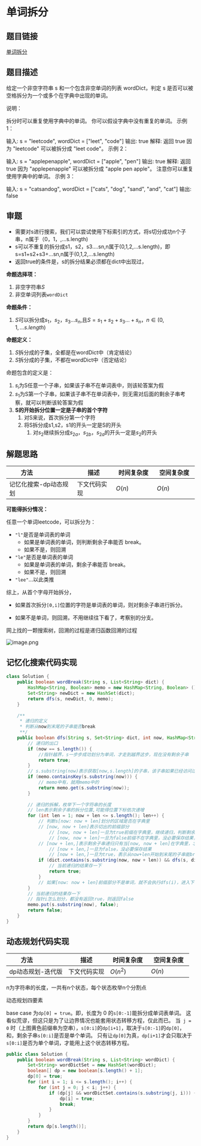 
#  单词拆分

## 题目链接

[单词拆分](https://leetcode-cn.com/problems/word-break/)

## 题目描述

给定一个非空字符串 s 和一个包含非空单词的列表 wordDict，判定 s 是否可以被空格拆分为一个或多个在字典中出现的单词。

说明：

拆分时可以重复使用字典中的单词。
你可以假设字典中没有重复的单词。
示例 1：

输入: s = "leetcode", wordDict = ["leet", "code"]
输出: true
解释: 返回 true 因为 "leetcode" 可以被拆分成 "leet code"。
示例 2：

输入: s = "applepenapple", wordDict = ["apple", "pen"]
输出: true
解释: 返回 true 因为 "applepenapple" 可以被拆分成 "apple pen apple"。
     注意你可以重复使用字典中的单词。
示例 3：

输入: s = "catsandog", wordDict = ["cats", "dog", "sand", "and", "cat"]
输出: false

## 审题
- 需要对s进行搜索，我们可以尝试使用下标索引的方式，将s切分成功n个子串，n属于（0，1，,...s.length)
- s可以不重复的拆分成s1，s2，s3....sn,n属于(0,1,2,...s.length)，即s=s1+s2+s3+...sn,n属于(0,1,2,...s.length)
- 返回true的条件是，s的拆分结果必须都在dict中出现过，

**命题选择项：**

1. 非空字符串$S$
2. 非空单词列表`wordDict`

**命题条件：**

1. $S$可以拆分成$s_1，s_2，s_3...s_n$,且$S=s_1+s_2+s_3...+s_n$，$n \in(0,1,...s.length)$

**命题定义：**

1. $S$拆分成的子集，全都是在wordDict中（肯定结论）
2. $S$拆分成的子集，不都在wordDict中（否定结论）

命题包含的定义是：

1. $s_i$为S任意一个子串，如果该子串不在单词表中，则该轮答案为假
2. $s_1$为S第一个子串，如果该子串不在单词表中，则无需对后面的剩余子串考察，就可以判断该轮答案为假
3. **S的开始拆分位置一定是子串的首个字符**
   1. 对S来说，首次拆分第一个字符
   2. 将S拆分成s1,s2，s1的开头一定是S的开头
      1. 对$s_2$继续拆分成$s_{2a}$，$s_{2b}$，$s_{2a}$的开头一定是$s_2$的开头



## 解题思路



| <div style="width:70pt">方法</div>  |描述 |<div style="width:70pt">时间复杂度</div> |<div style="width:70pt">空间复杂度</div>|
|---|---|---|---|
|  记忆化搜索-dp动态规划 | 下文代码实现  | $O(n)$|$O(n)$|

**可能得拆分情况：**

任意一个单词leetcode，可以拆分为：

- `"l"`是否是单词表的单词
  - 如果是单词表的单词，则判断剩余子串能否 break。
  - 如果不是，则回溯
- `"le"`是否是单词表的单词
  - 如果是单词表的单词，剩余子串能否 break。
  - 如果不是，则回溯
- `"lee"`...以此类推

综上，从首个字母开始拆分，

- 如果首次拆分`[0,i]`位置的字符是单词表的单词，则对剩余子串进行拆分。

- 如果不是单词，则回溯，不用继续往下看了，考察别的分支。



网上找的一颗搜索树，回溯的过程是递归函数回溯的过程

![image.png](http://cdn.yangchaofan.cn/typora/78fd09b2deabeae972809c2795ddb8be96720b8e62377cf01b7f70e7fb3dbf8c-image.png)



## 记忆化搜索代码实现

```java
class Solution {
    public boolean wordBreak(String s, List<String> dict) {
        HashMap<String, Boolean> memo = new HashMap<String, Boolean> ();
        Set<String> newDict = new HashSet(dict);
        return dfs(s, newDict, 0, memo); 
    }
    
    /**
     * 递归的定义
     * 判断从now到末尾的子串能否break
     **/
    public boolean dfs(String s, Set<String> dict, int now, HashMap<String, Boolean> memo) {
        // 递归的出口
        if (now == s.length()) {
            //指针越界，s一步步成功划分为单词，才走到越界这步，现在没有剩余子串
            return true;
        }
        // s.substring(now)表示获取[now,s.length]的子串，该子串如果已经访问过，就返回该结果
        if (memo.containsKey(s.substring(now))) {
            // memo中有，就用memo中的
            return memo.get(s.substring(now));
        }
        
        // 递归的拆解，枚举下一个字符串的长度
        // len表示剩余子串的拆分位置,可能得位置下标依次递增
        for (int len = 1; now + len <= s.length(); len++) {
            // 判断s[now: now + len]划分的区域是否在字典里
            // [now, now + len]表示切出的前缀部分
            	// [now, now + len]一旦为true前缀在字典里，继续递归，判断剩余子串
           		// [now, now + len]一旦为false前缀不在字典里，没必要保存结果，也没必要继续递归
            // [now + len,]表示剩余子串递归只有当[now, now + len]在字典里，才会判断剩余子串是否在字典里
                // [now + len,]一旦为false，没必要保存结果
                // [now + len,]一旦为true，表示从now+len开始到末尾的子串能break
            if (dict.contains(s.substring(now, now + len)) && dfs(s, dict, now + len, memo)) {
                // 当前递归的结果存一下
                return true;
            }
            // 如果[now: now + len]前缀部分不是单词，就不会执行dfs(i)，进入下一轮迭代
        }
        // 当前递归的结果存一下
        // 指针i怎么划分，都没有返回true，则返回false
        memo.put(s.substring(now), false);
        return false;
    }
}

```

## 动态规划代码实现

| <div style="width:70pt">方法</div> | 描述         | <div style="width:70pt">时间复杂度</div> | <div style="width:70pt">空间复杂度</div> |
| ---------------------------------- | ------------ | ---------------------------------------- | ---------------------------------------- |
| dp动态规划-迭代版                  | 下文代码实现 | $O(n^2)$                                 | $O(n)$                                   |

n为字符串的长度，一共有n个状态，每个状态枚举n个分割点

动态规划四要素

base case 为`dp[0] = true`。即，长度为 0 的`s[0:-1]`能拆分成单词表单词。
这看似荒谬，但这只是为了让边界情况也能套用状态转移方程，仅此而已。
当` j = 0` 时（上图黄色前缀串为空串），`s[0:i]`的`dp[i+1]`，取决于`s[0:-1]`的`dp[0]`，和，剩余子串`s[0:i]`是否是单个单词。
只有让`dp[0]`为真，`dp[i+1]`才会只取决于`s[0:i]`是否为单个单词，才能用上这个状态转移方程。

```java
public class Solution {
    public boolean wordBreak(String s, List<String> wordDict) {
        Set<String> wordDictSet = new HashSet(wordDict);
        boolean[] dp = new boolean[s.length() + 1];
        dp[0] = true;
        for (int i = 1; i <= s.length(); i++) {
            for (int j = 0; j < i; j++) {
                if (dp[j] && wordDictSet.contains(s.substring(j, i))) {
                    dp[i] = true;
                    break;
                }
            }
        }
        return dp[s.length()];
    }
}
```

